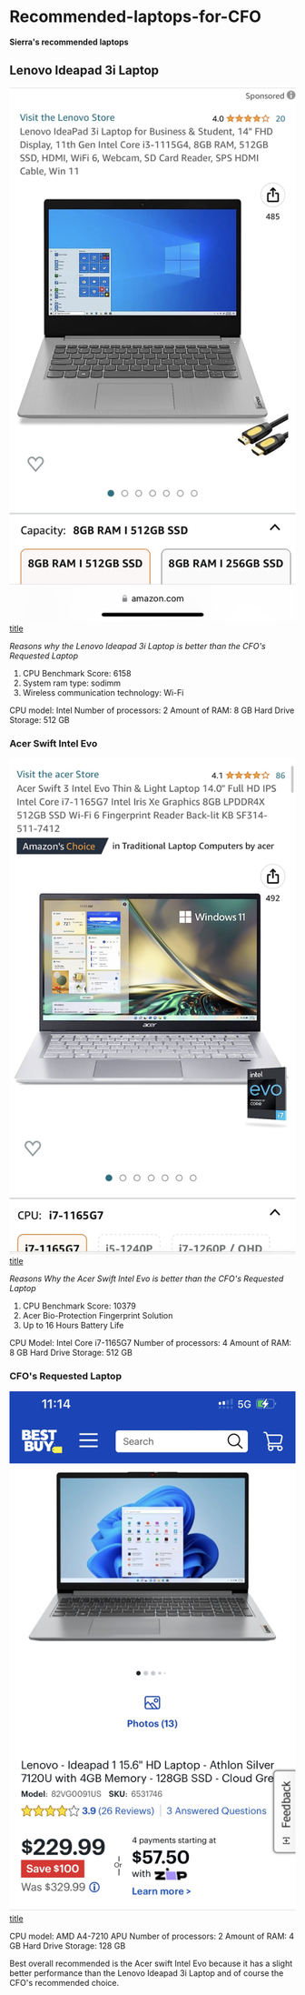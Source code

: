 # Recommended-laptops-for-CFO

**Sierra's recommended laptops** 

## Lenovo Ideapad 3i Laptop

![alt text](Computer.JPG)
[title](https://www.amazon.com/Lenovo-IdeaPad-Business-Student-i3-1115G4/dp/B0BSR6N4WY/ref=sr_1_2_sspa?crid=31ZBEMBLDQUC1&keywords=lenovo%2Blaptop&qid=1689560155&refinements=p_n_feature_thirty-three_browse-bin%3A23720419011&rnid=23720416011&s=pc&sprefix=lenovo%2B%2Caps%2C196&sr=1-2-spons&sp_csd=d2lkZ2V0TmFtZT1zcF9hdGY&th=1)

*Reasons why the Lenovo Ideapad 3i Laptop is better than the CFO's Requested Laptop*

1. CPU Benchmark Score: 6158
2. System ram type: sodimm
3. Wireless communication technology: Wi-Fi

CPU model: Intel
Number of processors: 2
Amount of RAM: 8 GB
Hard Drive Storage: 512 GB

### Acer Swift Intel Evo
![alt text](Amazon.JPG)
[title](https://www.amazon.com/gp/product/B093TMFFC3?tag=rtings-lt-r-third-party-prime-20&ie=UTF8&th=1) 



*Reasons Why the Acer Swift Intel Evo is better than the CFO's Requested Laptop*

1. CPU Benchmark Score: 10379
2. Acer Bio-Protection Fingerprint Solution
3. Up to 16 Hours Battery Life

CPU Model: 	Intel Core i7-1165G7
Number of processors: 4
Amount of RAM: 8 GB
Hard Drive Storage: 512 GB

### CFO's Requested Laptop

![alt text](BestBuy.JPG)
[title](https://www.bestbuy.com/site/lenovo-ideapad-1-15-6-hd-laptop-athlon-silver-7120u-with-4gb-memory-128gb-ssd-cloud-grey/6531746.p?skuId=6531746)

CPU model:  AMD A4-7210 APU
Number of processors: 2
Amount of RAM: 4 GB
Hard Drive Storage: 128 GB

Best overall recommended is the Acer swift Intel Evo because it has a slight better performance than the Lenovo Ideapad 3i Laptop and of course the CFO's recommended choice. 
